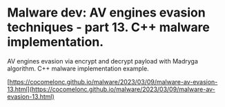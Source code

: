 # Malware dev: AV engines evasion techniques - part 13. C++ malware implementation.

AV engines evasion via encrypt and decrypt payload with Madryga algorithm. C++ malware implementation example.    

[https://cocomelonc.github.io/malware/2023/03/09/malware-av-evasion-13.html](https://cocomelonc.github.io/malware/2023/03/09/malware-av-evasion-13.html)    

